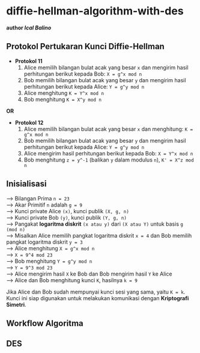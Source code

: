 # diffie-hellman-algorithm-with-des

**author _Ical Balino_**

## Protokol Pertukaran Kunci Diffie-Hellman
- **Protokol 11**
    1. Alice memilih bilangan bulat acak yang besar `x` dan mengirim hasil perhitungan berikut kepada Bob: `X = g^x mod n`
    2. Bob memilih bilangan bulat acak yang besar `y` dan mengirim hasil perhitungan berikut kepada Alice: `Y = g^y mod n`
    3. Alice menghitung ` K = Y^x mod n `
    4. Bob menghitung ` K = X^y mod n `

**OR**

- **Protokol 12**
    1. Alice memilih bilangan bulat acak yang besar `x` dan menghitung: ` K = g^x mod n `
    2. Bob memilih bilangan bulat acak yang besar `y` dan mengirim hasil perhitungan berikut kepada Alice: `Y = g^y mod n`
    3. Alice mengirim hasil perhitungan berikut kepada Bob: ` X = Y^x mod n `
    4. Bob menghitung ` z = y^-1 ` (balikan `y` dalam modulus `n`), ` K' = X^z mod n `

## Inisialisasi
--> Bilangan Prima ` n = 23 ` <br>
--> Akar Primitif ` n ` adalah ` g = 9 ` <br>
--> Kunci private Alice `(x)`, kunci publik ` (X, g, n) ` <br>
--> Kunci private Bob `(y)`, kunci publik ` (Y, g, n) ` <br>
--> Pangakat **logaritma diskrit** ` (x atau y) ` dari ` (X atau Y) ` untuk basis ` g (mod n) ` <br>
--> Misalkan Alice memilih pangkat logaritma diskrit `x = 4` dan Bob memilih pangkat logaritma diskrit `y = 3` <br>
--> Alice menghitung `X = g^x mod n` <br>
--> `X = 9^4 mod 23` <br>
--> Bob menghitung `Y = g^y mod n` <br>
--> `Y = 9^3 mod 23` <br>
--> Alice mengirim hasil ` X ` ke Bob dan Bob mengirim hasil ` Y ` ke Alice <br>
--> Alice dan Bob menghitung kunci ` K `, hasilnya ` k = 9 `

Jika Alice dan Bob sudah mempunyai kunci sesi yang sama, yaitu ` K = k `. Kunci ini siap digunakan untuk melakukan komunikasi dengan **Kriptografi Simetri**.

## Workflow Algoritma 

## DES